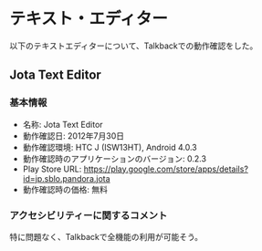 テキスト・エディター
====

以下のテキストエディターについて、Talkbackでの動作確認をした。

Jota Text Editor
----

### 基本情報

* 名称: Jota Text Editor
* 動作確認日: 2012年7月30日
* 動作確認環境: HTC J (ISW13HT), Android 4.0.3
* 動作確認時のアプリケーションのバージョン: 0.2.3
* Play Store URL: https://play.google.com/store/apps/details?id=jp.sblo.pandora.jota
* 動作確認時の価格: 無料

### アクセシビリティーに関するコメント

特に問題なく、Talkbackで全機能の利用が可能そう。
